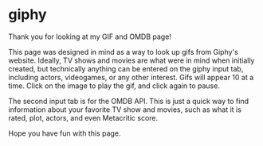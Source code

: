 # giphy

Thank you for looking at my GIF and OMDB page!

This page was designed in mind as a way to look up
gifs from Giphy's website. Ideally, TV shows and
movies are what were in mind when initially created, 
but technically anything can be entered on the giphy
input tab, including actors, videogames, or any other
interest. Gifs will appear 10 at a time. Click on the 
image to play the gif, and click again to pause.

The second input tab is for the OMDB API. This is just
a quick way to find information about your favorite TV
show and movies, such as what it is rated, plot, actors,
and even Metacritic score.

Hope you have fun with this page.